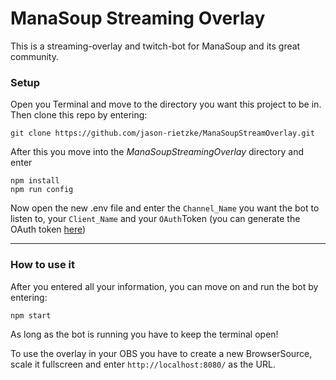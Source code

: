 # ManaSoup Streaming Overlay

This is a streaming-overlay and twitch-bot for ManaSoup and its great community.

### Setup
Open you Terminal and move to the directory you want this project to be in. Then clone this repo by entering:
```
git clone https://github.com/jason-rietzke/ManaSoupStreamOverlay.git
```
After this you move into the *ManaSoupStreamingOverlay* directory and enter 
```
npm install
npm run config
```
Now open the new .env file and enter the ``Channel_Name`` you want the bot to listen to, your ``Client_Name`` and your ``OAuth``Token (you can generate the OAuth token [here](https://twitchapps.com/tmi/))

---

### How to use it
After you entered all your information, you can move on and run the bot by entering:
```
npm start
```
As long as the bot is running you have to keep the terminal open!

To use the overlay in your OBS you have to create a new BrowserSource, scale it fullscreen and enter ``http://localhost:8080/`` as the URL.
